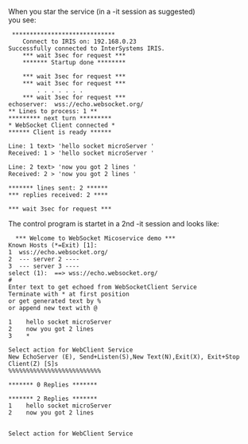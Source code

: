 When you star the service (in a -it session as suggested)  
you see:  

     *****************************  
        Connect to IRIS on: 192.168.0.23  
    Successfully connected to InterSystems IRIS.  
        *** wait 3sec for request ***  
        ******* Startup done ********  

        *** wait 3sec for request ***  
        *** wait 3sec for request ***  
            . . . . . . .   
        *** wait 3sec for request ***
    echoserver:  wss://echo.websocket.org/
    ** Lines to process: 1 **
    ********* next turn *********
    * WebSocket Client connected *
    ****** Client is ready ****** 
    
    Line: 1 text> 'hello socket microServer '
    Received: 1 > 'hello socket microServer '

    Line: 2 text> 'now you got 2 lines '
    Received: 2 > 'now you got 2 lines '
    
    ******* lines sent: 2 ******
    *** replies received: 2 ****

    *** wait 3sec for request ***   
    
  The control program is startet in a 2nd -it session and looks like:
  
      *** Welcome to WebSocket Micoservice demo ***  
    Known Hosts (*=Exit) [1]:  
    1  wss://echo.websocket.org/  
    2  --- server 2 ----  
    3  --- server 3 ----  
    select (1):  ==> wss://echo.websocket.org/  
    #
    Enter text to get echoed from WebSocketClient Service
    Terminate with * at first position
    or get generated text by %
    or append new text with @

    1    hello socket microServer
    2    now you got 2 lines
    3    *

    Select action for WebClient Service
    New EchoServer (E), Send+Listen(S),New Text(N),Exit(X), Exit+Stop Client(Z) [S]s
    %%%%%%%%%%%%%%%%%%%%%%%%%%

    ******* 0 Replies *******

    ******* 2 Replies *******
    1    hello socket microServer
    2    now you got 2 lines


    Select action for WebClient Service  
    

